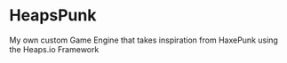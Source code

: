 # HeapsPunk

My own custom Game Engine that takes inspiration from HaxePunk using the Heaps.io Framework
